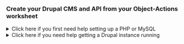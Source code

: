 ### Create your Drupal CMS and API from your Object-Actions worksheet

<details>
<summary>Click here if you first need help setting up a PHP or MySQL</summary>

* **Use Docker!** (https://www.drupal.org/docs/develop/local-server-setup/docker-based-development-environments-for-macos-linux-and-windows)
* If you can't here are [other options](https://www.drupal.org/docs/develop/local-server-setup) 
</details>


<details>
<summary>Click here if you need help getting a Drupal instance running</summary>

* **Install Composer** if you don't have it already (https://getcomposer.org/doc/00-intro.md#installation-linux-unix-macos)
  * `php composer-setup.php --install-dir=bin --filename=composer`
  * `mv composer.phar /usr/local/bin/composer`
* **Load Drupal** `composer create-project drupal/recommended-project my_site_name_dir`
* **Create a database** Ideally just use your IDE, but here's a command line option: (https://www.drupal.org/docs/getting-started/installing-drupal/create-a-database)
* **Run the installer** by visiting your site in a browser (url based on your environment setup above
* **Status check** by visiting {{host}}/admin/reports/status
</details>
